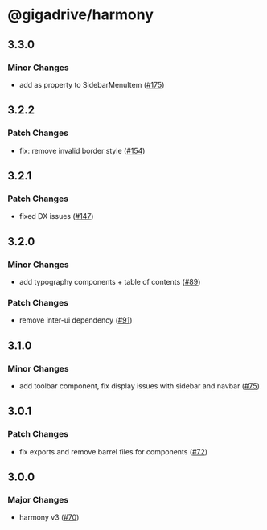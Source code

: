# @gigadrive/harmony

## 3.3.0

### Minor Changes

- add as property to SidebarMenuItem ([#175](https://github.com/Gigadrive/sdk/pull/175))

## 3.2.2

### Patch Changes

- fix: remove invalid border style ([#154](https://github.com/Gigadrive/sdk/pull/154))

## 3.2.1

### Patch Changes

- fixed DX issues ([#147](https://github.com/Gigadrive/sdk/pull/147))

## 3.2.0

### Minor Changes

- add typography components + table of contents ([#89](https://github.com/Gigadrive/sdk/pull/89))

### Patch Changes

- remove inter-ui dependency ([#91](https://github.com/Gigadrive/sdk/pull/91))

## 3.1.0

### Minor Changes

- add toolbar component, fix display issues with sidebar and navbar ([#75](https://github.com/Gigadrive/sdk/pull/75))

## 3.0.1

### Patch Changes

- fix exports and remove barrel files for components ([#72](https://github.com/Gigadrive/sdk/pull/72))

## 3.0.0

### Major Changes

- harmony v3 ([#70](https://github.com/Gigadrive/sdk/pull/70))
